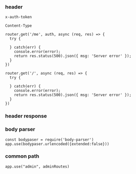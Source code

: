 ### header
```
x-auth-token
```


```
Content-Type
```


```
router.get('/me', auth, async (req, res) => {
  try {
  
  } catch(err) {
    console.error(error);
    return res.status(500).json({ msg: 'Server error' });
  }
})

router.get('/', async (req, res) => {
  try {
  
  } catch(err) {
    console.error(error);
    return res.status(500).json({ msg: 'Server error' });
  }
})
```


### header response


### body parser
```
const bodypaser = require('body-parser')
app.use(bodypaser.urlencoded({extended:false}))
```

### common path
```
app.use("admin", adminRoutes)
```
